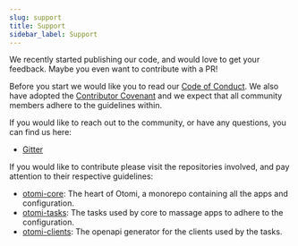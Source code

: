 ```yaml
---
slug: support
title: Support
sidebar_label: Support
---
```


We recently started publishing our code, and would love to get your feedback. Maybe you even want to contribute with a PR!

Before you start we would like you to read our [Code of Conduct](code-of-conduct). We also have adopted the [Contributor Covenant](https://www.contributor-covenant.org) and we expect that all community members adhere to the guidelines within.

If you would like to reach out to the community, or have any questions, you can find us here:

- [Gitter](https://https://gitter.im/redkubes/community)

If you would like to contribute please visit the repositories involved, and pay attention to their respective guidelines:

- [otomi-core](https://github.com/redkubes/otomi-core/): The heart of Otomi, a monorepo containing all the apps and configuration.
- [otomi-tasks](https://github.com/redkubes/otomi-tasks/): The tasks used by core to massage apps to adhere to the configuration.
- [otomi-clients](https://github.com/redkubes/otomi-clients/): The openapi generator for the clients used by the tasks.
